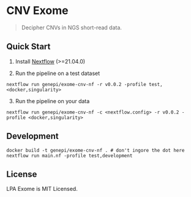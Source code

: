 # CNV Exome

> Decipher CNVs in NGS short-read data.


## Quick Start

1) Install [Nextflow](https://www.nextflow.io/docs/latest/getstarted.html#installation) (>=21.04.0)

2) Run the pipeline on a test dataset

```
nextflow run genepi/exome-cnv-nf -r v0.0.2 -profile test,<docker,singularity>
```

3) Run the pipeline on your data

```
nextflow run genepi/exome-cnv-nf -c <nextflow.config> -r v0.0.2 -profile <docker,singularity>
```

## Development

```
docker build -t genepi/exome-cnv-nf . # don't ingore the dot here
nextflow run main.nf -profile test,development
```

## License
LPA Exome is MIT Licensed.
